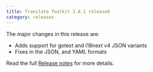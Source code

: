 ```yaml
---
title: Translate Toolkit 3.8.1 released
category: releases
---
```


The major changes in this release are:

- Adds support for gotext and i18next v4 JSON variants
- Fixes in the JSON, and YAML formats

Read the full [Release notes](https://docs.translatehouse.org/projects/translate-toolkit/en/latest/releases/3.8.1.html) for more details.
